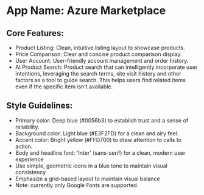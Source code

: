 # **App Name**: Azure Marketplace

## Core Features:

- Product Listing: Clean, intuitive listing layout to showcase products.
- Price Comparison: Clear and concise product comparison display.
- User Account: User-friendly account management and order history.
- AI Product Search: Product search that can intelligently incorporate user intentions, leveraging the search terms, site visit history and other factors as a tool to guide search. This helps users find related items even if the specific item isn't available.

## Style Guidelines:

- Primary color: Deep blue (#0056b3) to establish trust and a sense of reliability.
- Background color: Light blue (#E3F2FD) for a clean and airy feel.
- Accent color: Bright yellow (#FFD700) to draw attention to calls to action.
- Body and headline font: 'Inter' (sans-serif) for a clean, modern user experience
- Use simple, geometric icons in a blue tone to maintain visual consistency.
- Emphasize a grid-based layout to maintain visual balance
- Note: currently only Google Fonts are supported.